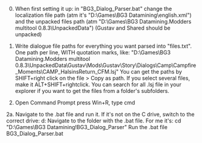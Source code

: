 0. When first setting it up:
	in "BG3_Dialog_Parser.bat" change the localization file path (atm it's "D:\Games\BG3 Datamining\english.xml") and the unpacked files path (atm "D:\Games\BG3 Datamining\.Modders multitool 0.8.3\UnpackedData") (Gustav and Shared should be unpacked)
	
	
1. Write dialogue file paths for everything you want parsed into "files.txt". One path per line, WITH quotation marks, like:
"D:\Games\BG3 Datamining\.Modders multitool 0.8.3\UnpackedData\Gustav\Mods\Gustav\Story\Dialogs\Camp\Campfire_Moments\CAMP_HalsinsReturn_CFM.lsj"
	You can get the paths by SHIFT+right click on the file > Copy as path.
	If you select several files, make it ALT+SHIFT+rightclick.
	You can search for all .lsj file in your explorer if you want to get the files from a folder's subfolders.

2. Open Command Prompt
	press Win+R, type cmd

2a. Navigate to the .bat file and run it.
	If it's not on the C drive, switch to the correct drive:
		d:
	Navigate to the folder with the .bat file. For me it's:
		cd "D:\Games\BG3 Datamining\!BG3_Dialog_Parser"
	Run the .bat file
		BG3_Dialog_Parser.bat
